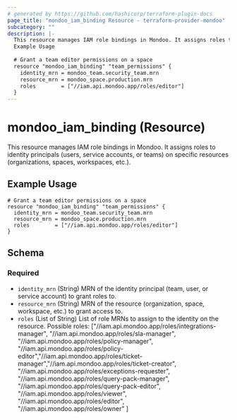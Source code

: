 ```yaml
---
# generated by https://github.com/hashicorp/terraform-plugin-docs
page_title: "mondoo_iam_binding Resource - terraform-provider-mondoo"
subcategory: ""
description: |-
  This resource manages IAM role bindings in Mondoo. It assigns roles to identity principals (users, service accounts, or teams) on specific resources (organizations, spaces, workspaces, etc.).
  Example Usage
  
  # Grant a team editor permissions on a space
  resource "mondoo_iam_binding" "team_permissions" {
    identity_mrn = mondoo_team.security_team.mrn
    resource_mrn = mondoo_space.production.mrn
    roles        = ["//iam.api.mondoo.app/roles/editor"]
  }
---
```


# mondoo_iam_binding (Resource)

This resource manages IAM role bindings in Mondoo. It assigns roles to identity principals (users, service accounts, or teams) on specific resources (organizations, spaces, workspaces, etc.).

## Example Usage

```hcl
# Grant a team editor permissions on a space
resource "mondoo_iam_binding" "team_permissions" {
  identity_mrn = mondoo_team.security_team.mrn
  resource_mrn = mondoo_space.production.mrn
  roles        = ["//iam.api.mondoo.app/roles/editor"]
}
```



<!-- schema generated by tfplugindocs -->
## Schema

### Required

- `identity_mrn` (String) MRN of the identity principal (team, user, or service account) to grant roles to.
- `resource_mrn` (String) MRN of the resource (organization, space, workspace, etc.) to grant access to.
- `roles` (List of String) List of role MRNs to assign to the identity on the resource. Possible roles: ["//iam.api.mondoo.app/roles/integrations-manager", "//iam.api.mondoo.app/roles/sla-manager", "//iam.api.mondoo.app/roles/policy-manager", "//iam.api.mondoo.app/roles/policy-editor","//iam.api.mondoo.app/roles/ticket-manager","//iam.api.mondoo.app/roles/ticket-creator", "//iam.api.mondoo.app/roles/exceptions-requester", "//iam.api.mondoo.app/roles/query-pack-manager", "//iam.api.mondoo.app/roles/query-pack-editor", "//iam.api.mondoo.app/roles/viewer", "//iam.api.mondoo.app/roles/editor", "//iam.api.mondoo.app/roles/owner"  ]
